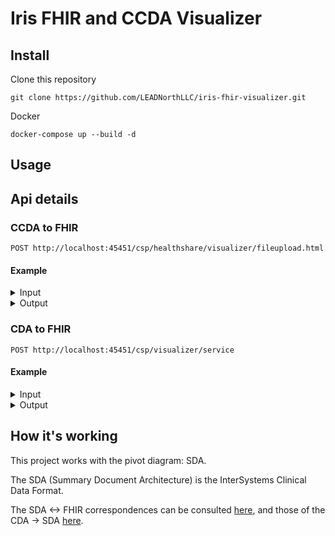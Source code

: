 # Iris FHIR and CCDA Visualizer




## Install

Clone this repository

```
git clone https://github.com/LEADNorthLLC/iris-fhir-visualizer.git
```

Docker

```
docker-compose up --build -d
```

## Usage



## Api details

### CCDA to FHIR
```
POST http://localhost:45451/csp/healthshare/visualizer/fileupload.html
```

#### Example

<details>
  <summary>Input</summary>
  
  ```text
CCDA  
```
  
</details>

<details>
  <summary>Output</summary>
  
  ```xml
  SDA here
  ```
  
</details>




### CDA to FHIR
```
POST http://localhost:45451/csp/visualizer/service
```

#### Example

<details>
  <summary>Input</summary>
  
  ```xml

  ```
  
</details>

<details>
  <summary>Output</summary>
  
  ```text

  ```
  
</details>


## How it's working

This project works with the pivot diagram: SDA.

The SDA (Summary Document Architecture) is the InterSystems Clinical Data Format. 

The SDA <-> FHIR correspondences can be consulted [here](https://docs.intersystems.com/irisforhealthlatest/csp/docbook/Doc.View.cls?KEY=HXFHIR_transforms), and those of the CDA -> SDA [here](https://docs.intersystems.com/irisforhealthlatest/csp/docbook/DocBook.UI.Page.cls?KEY=HXCDA).



